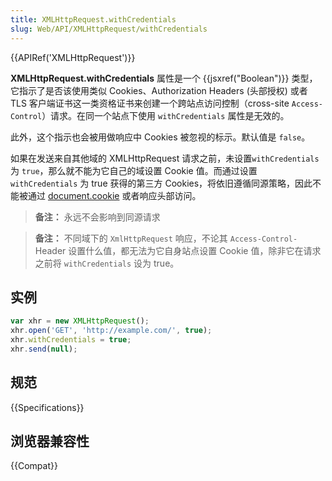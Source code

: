 ```yaml
---
title: XMLHttpRequest.withCredentials
slug: Web/API/XMLHttpRequest/withCredentials
---
```


{{APIRef('XMLHttpRequest')}}

**XMLHttpRequest.withCredentials** 属性是一个 {{jsxref("Boolean")}} 类型，它指示了是否该使用类似 Cookies、Authorization Headers (头部授权) 或者 TLS 客户端证书这一类资格证书来创建一个跨站点访问控制（cross-site `Access-Control`）请求。在同一个站点下使用 `withCredentials` 属性是无效的。

此外，这个指示也会被用做响应中 Cookies 被忽视的标示。默认值是 `false`。

如果在发送来自其他域的 XMLHttpRequest 请求之前，未设置`withCredentials` 为 `true`，那么就不能为它自己的域设置 Cookie 值。而通过设置 `withCredentials` 为 true 获得的第三方 Cookies，将依旧遵循同源策略，因此不能被通过 [document.cookie](/zh-CN/docs/Web/API/Document/cookie) 或者响应头部访问。

> **备注：** 永远不会影响到同源请求

> **备注：** 不同域下的 `XmlHttpRequest` 响应，不论其 `Access-Control-` Header 设置什么值，都无法为它自身站点设置 Cookie 值，除非它在请求之前将 `withCredentials` 设为 true。

## 实例

```js
var xhr = new XMLHttpRequest();
xhr.open('GET', 'http://example.com/', true);
xhr.withCredentials = true;
xhr.send(null);
```

## 规范

{{Specifications}}

## 浏览器兼容性

{{Compat}}

